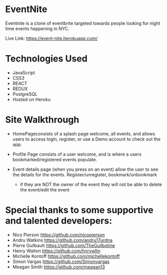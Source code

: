# EventNite


Eventnite is a clone of eventbrite targeted towards people looking for night time events happening in NYC. 

Live Link: https://event-nite.herokuapp.com/

# Technologies Used

* JavaScript
* CSS3
* REACT
* REDUX
* PostgreSQL
* Hosted on Heroku


# Site Walkthrough

* HomePageconsists of a splash page welcome, all events, and allows users to access login, register, or use a Demo account to check out the app.

* Profile Page consists of a user welcome, and is where a users bookmarked/registered events populate.


* Event details page (when you press on an event) allow the user to see the details for the events. Register/unregister, bookmark/unbookmark
  * if they are NOT the owner of the event they will not be able to delete the event/edit the event

# Special thanks to some supportive and talented developers:
* Nico Pierson https://github.com/nicopierson
* Andru Watkins https://github.com/andru17urdna
* Pierre Guilbault https://github.com/TheGuilbotine
* Henry Walton https://github.com/hnrywltn
* Michelle Kontoff https://github.com/michellekontoff
* Simon Vargas https://github.com/Simonvargas
* Meagan Smith https://github.com/meagan13

